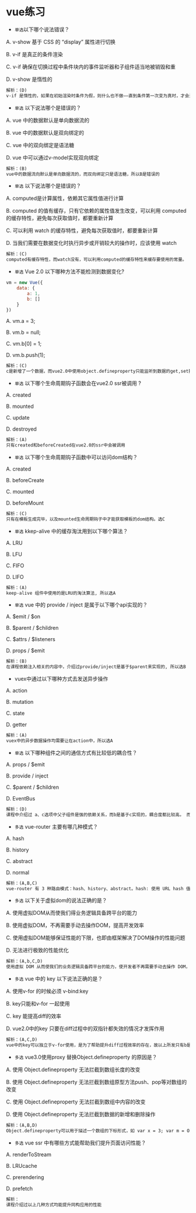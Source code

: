 # vue练习



+ `单选`以下哪个说法错误？

A. v-show 基于 CSS 的 “display” 属性进行切换

B. v-if 是真正的条件渲染

C. v-if  确保在切换过程中条件块内的事件监听器和子组件适当地被销毁和重

D. v-show 是惰性的

```txt
解析：(D)
v-if 是惰性的，如果在初始渲染时条件为假，则什么也不做——直到条件第一次变为真时，才会开始渲染条件块。所以 D是错误的
```



+ `单选` 以下说法哪个是错误的？

A. vue 中的数据默认是单向数据流的

B.  vue 中的数据默认是双向绑定的

C.  vue 中的双向绑定是语法糖

D. vue 中可以通过v-model实现双向绑定

```txt
解析：(B)
vue中的数据流向默认是单向数据流的，而双向绑定只是语法糖，所以B是错误的
```



+ `单选` 以下说法哪个是错误的？

A.  computed是计算属性，依赖其它属性值进行计算

B. computed 的值有缓存，只有它依赖的属性值发生改变，可以利用 computed 的缓存特性，避免每次获取值时，都要重新计算

C.  可以利用 watch 的缓存特性，避免每次获取值时，都要重新计算

D.  当我们需要在数据变化时执行异步或开销较大的操作时，应该使用 watch

```txt
解析：(C)
computed有缓存特性，而watch没有，可以利用computed的缓存特性来缓存要使用的常量。
```



+ `单选` Vue 2.0 以下哪种方法不能检测到数据变化?

```js
vm = new Vue({
    data: {
        a: 1,
        b: []
    }
})
```

A.  vm.a = 3;

B. vm.b = null;

C. vm.b[0] = 1;

D.  vm.b.push(1);

```txt
解析：(C)
c是新增了一个数据，而vue2.0中使用object.defineproperty只能监听到数据的get,set操作，不能监听到增删操作，故选C
```



+ `单选`  以下哪个生命周期钩子函数会在vue2.0 ssr被调用 ?

A.  created

B.  mounted

C.  update

D. destroyed

```txt
解析：(A)
只有created和beforeCreated在vue2.0的ssr中会被调用
```

+ `单选` 以下哪个生命周期钩子函数中可以访问dom结构？

A. created

B. beforeCreate

C. mounted

D. beforeMount

```txt
解析：(C)
只有在模板生成完毕，以及mounted生命周期钩子中才能获取模板的dom结构。选C
```

+ `单选` kkep-alive 中的缓存淘汰用到以下哪个算法？

A. LRU

B. LFU

C. FIFO

D. LIFO

```txt
解析：(A)
keep-alive 组件中使用的是LRU的淘汰算法, 所以选A
```



+ `单选` vue 中的 provide / inject 是属于以下哪个api实现的？

A. $emit / $on

B. $parent / $children

C. $attrs / $listeners

D.  props / $emit

```txt
解析：(B)
在课程依赖注入相关的内容中，介绍过provide/inject是基于$parent来实现的, 所以选B
```



+ vuex中通过以下哪种方式去发送异步操作

A. action

B. mutation

C. state

D. getter

```txt
解析：(A)
vuex中的异步数据操作均需要让在action中，所以选A
```

+ `单选` 以下哪种组件之间的通信方式有比较低的耦合性？

A. props / $emit

B. provide / inject

C. $parent / $children

D. EventBus

```txt
解析：(D)
课程中介绍过 a、c选项中父子组件是强的依赖关系，而b是基于c实现的，耦合度都比较高。 而 d 的eventbus相对是一个订阅发布的模式，有比较低的耦合性，故选D
```



+ `多选`  vue-router 主要有哪几种模式？

A. hash

B. history

C. abstract

D. normal

```txt
解析：(A,B,C)
vue-router 有 3 种路由模式：hash、history、abstract。hash: 使用 URL hash 值来作路由。支持所有浏览器；history : 依赖 HTML5 History API 和服务器配置；abstract : 支持所有 JavaScript 运行环境，如 Node.js 服务器端。如果发现没有浏览器的 API，路由会自动强制进入这个模式.
```



+ `多选` 以下关于虚拟dom的说法正确的是？

A. 使用虚拟DOM从而使我们得业务逻辑具备跨平台的能力

B. 使用虚拟DOM，不再需要手动去操作DOM，提高开发效率

C. 使用虚拟DOM能够保证性能的下限，也即由框架解决了DOM操作的性能问题

D. 无法进行极致的性能优化

```txt
解析：(A,b,C,D)
使用虚拟 DOM 从而使我们的业务逻辑具备跨平台的能力，使开发者不再需要手动去操作 DOM， 提高开发效率，保证性能的下限，同时开发者无法进行极致的性能优化。故选a/b/c/d
```



+ `多选` vue 中的 key 以下说法正确的是？

A.  使用v-for 的时候必须 v-bind:key

B.  key只能和v-for 一起使用

C.  key 能提高diff的效率

D.  vue2.0中的key 只要在diff过程中的双指针都失效的情况才发挥作用

```txt
解析：(A,C,D)
vue中的key可以独立于v-for使用，是为了帮助提升diff过程效率的存在，故以上所发只有b是不正确的。
```



+ `多选` vue3.0使用proxy 替换Object.defineproperty 的原因是？

A.  使用 Object.defineproperty 无法拦截到数组长度的改变

B.  使用 Object.defineproperty 无法拦截到数组原型方法push、pop等对数组的改变

C.  使用 Object.defineproperty 无法拦截到数组中内容的改变

D.  使用 Object.defineproperty 无法拦截到数据的新增和删除操作

```txt
解析：(A,B,D)
Object.defineproperty可以用于描述一个数组的下标形式，如 var x = 3; var m = Object.defineProperty([], 0, { get(){ return x; }, set(z){ x = z; }}); m[0]; // log 11
```



+ `多选` vue ssr 中有哪些方式能帮助我们提升页面访问性能？

A. renderToStream

B. LRUcache

C. prerendering

D. prefetch

```txt
解析：
课程介绍过以上几种方式均能提升同构应用的性能
```


